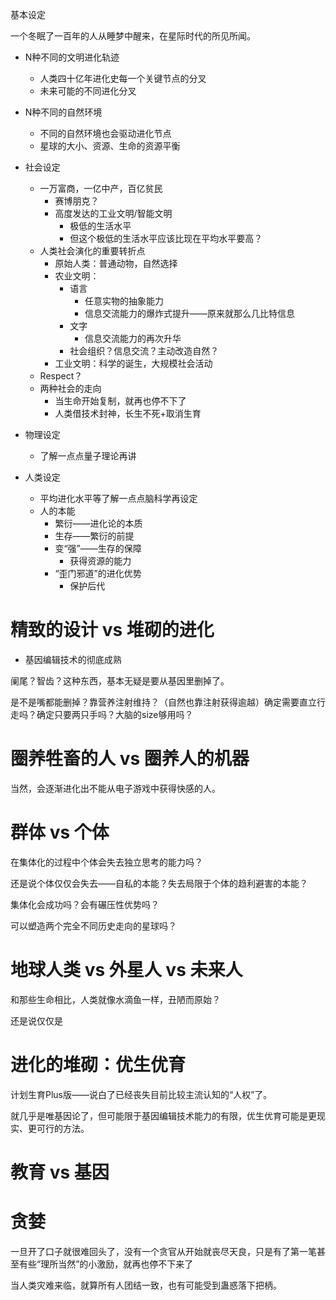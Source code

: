基本设定

一个冬眠了一百年的人从睡梦中醒来，在星际时代的所见所闻。



* N种不同的文明进化轨迹
  * 人类四十亿年进化史每一个关键节点的分叉
  * 未来可能的不同进化分叉
* N种不同的自然环境
  * 不同的自然环境也会驱动进化节点
  * 星球的大小、资源、生命的资源平衡





* 社会设定
  * 一万富商，一亿中产，百亿贫民
    * 赛博朋克？
    * 高度发达的工业文明/智能文明
      * 极低的生活水平
      * 但这个极低的生活水平应该比现在平均水平要高？
  * 人类社会演化的重要转折点
    * 原始人类：普通动物，自然选择
    * 农业文明：
      * 语言
        * 任意实物的抽象能力
        * 信息交流能力的爆炸式提升——原来就那么几比特信息
      * 文字
        * 信息交流能力的再次升华
      * 社会组织？信息交流？主动改造自然？
    * 工业文明：科学的诞生，大规模社会活动
  * Respect？
  * 两种社会的走向
    * 当生命开始复制，就再也停不下了
    * 人类借技术封神，长生不死+取消生育
* 物理设定
  * 了解一点点量子理论再讲
* 人类设定
  * 平均进化水平等了解一点点脑科学再设定
  * 人的本能
    * 繁衍——进化论的本质
    * 生存——繁衍的前提
    * 变“强”——生存的保障
      * 获得资源的能力
    * “歪门邪道”的进化优势
      * 保护后代



# 精致的设计 vs 堆砌的进化

* 基因编辑技术的彻底成熟

阑尾？智齿？这种东西，基本无疑是要从基因里删掉了。

是不是嘴都能删掉？靠营养注射维持？（自然也靠注射获得逾越）确定需要直立行走吗？确定只要两只手吗？大脑的size够用吗？







# 圈养牲畜的人 vs 圈养人的机器



当然，会逐渐进化出不能从电子游戏中获得快感的人。





# 群体 vs 个体

在集体化的过程中个体会失去独立思考的能力吗？

还是说个体仅仅会失去——自私的本能？失去局限于个体的趋利避害的本能？





集体化会成功吗？会有碾压性优势吗？

可以塑造两个完全不同历史走向的星球吗？




# 地球人类 vs 外星人 vs 未来人

和那些生命相比，人类就像水滴鱼一样，丑陋而原始？

还是说仅仅是





# 进化的堆砌：优生优育

计划生育Plus版——说白了已经丧失目前比较主流认知的“人权”了。

就几乎是唯基因论了，但可能限于基因编辑技术能力的有限，优生优育可能是更现实、更可行的方法。





# 教育 vs 基因





# 贪婪

一旦开了口子就很难回头了，没有一个贪官从开始就丧尽天良，只是有了第一笔甚至有些“理所当然”的小激励，就再也停不下来了

当人类灾难来临，就算所有人团结一致，也有可能受到蛊惑落下把柄。
